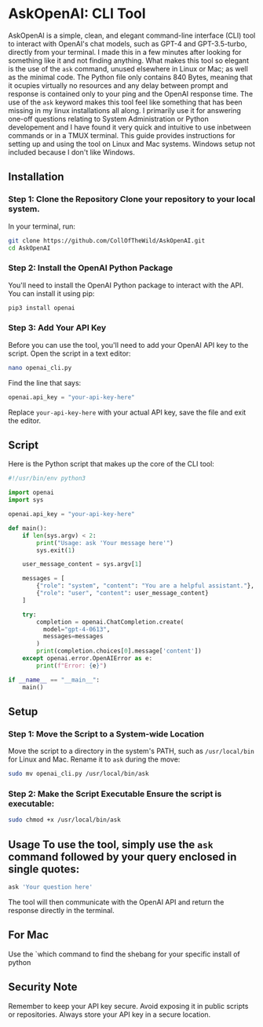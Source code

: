 # AskOpenAI: CLI Tool
AskOpenAI is a simple, clean, and elegant command-line interface (CLI) tool to interact with OpenAI's chat models, such as GPT-4 and GPT-3.5-turbo, directly from your terminal. I made this in a few minutes after looking for something like it and not finding anything. What makes this tool so elegant is the use of the `ask` command, unused elsewhere in Linux or Mac; as well as the minimal code. The Python file only contains 840 Bytes, meaning that it ocupies virtually no resources and any delay between prompt and response is contained only to your ping and the OpenAI response time. The use of the `ask` keyword makes this tool feel like something that has been missing in my linux installations all along. I primarily use it for answering one-off questions relating to System Administration or Python developement and I have found it very quick and intuitive to use inbetween commands or in a TMUX terminal. This guide provides instructions for setting up and using the tool on Linux and Mac systems. Windows setup not included because I don't like Windows.
## Installation
### Step 1: Clone the Repository Clone your repository to your local system.
In your terminal, run:
```sh
git clone https://github.com/CollOfTheWild/AskOpenAI.git
cd AskOpenAI
```
### Step 2: Install the OpenAI Python Package
You'll need to install the OpenAI Python package to interact with the API. You can install it using pip:
```sh
pip3 install openai
```
### Step 3: Add Your API Key
Before you can use the tool, you'll need to add your OpenAI API key to the script. Open the script in a text editor:
```sh
nano openai_cli.py
```
Find the line that says:
```python
openai.api_key = "your-api-key-here"
```
Replace `your-api-key-here` with your actual API key, save the file and exit the editor.
## Script
Here is the Python script that makes up the core of the CLI tool:
```python
#!/usr/bin/env python3

import openai
import sys

openai.api_key = "your-api-key-here"

def main():
    if len(sys.argv) < 2:
        print("Usage: ask 'Your message here'")
        sys.exit(1)

    user_message_content = sys.argv[1]

    messages = [
        {"role": "system", "content": "You are a helpful assistant."},
        {"role": "user", "content": user_message_content}
    ]

    try:
        completion = openai.ChatCompletion.create(
          model="gpt-4-0613",
          messages=messages
        )
        print(completion.choices[0].message['content'])
    except openai.error.OpenAIError as e:
        print(f"Error: {e}")

if __name__ == "__main__":
    main()

```
## Setup
### Step 1: Move the Script to a System-wide Location
Move the script to a directory in the system's PATH, such as `/usr/local/bin` for Linux and Mac. Rename it to `ask` during the move:
```sh
sudo mv openai_cli.py /usr/local/bin/ask
```
### Step 2: Make the Script Executable Ensure the script is executable:
```sh
sudo chmod +x /usr/local/bin/ask
```
## Usage To use the tool, simply use the `ask` command followed by your query enclosed in single quotes:
```sh
ask 'Your question here'
```
The tool will then communicate with the OpenAI API and return the response directly in the terminal.

## For Mac
Use the `which command to find the shebang for your specific install of python

## Security Note
Remember to keep your API key secure. Avoid exposing it in public scripts or repositories. Always store your API key in a secure location.

